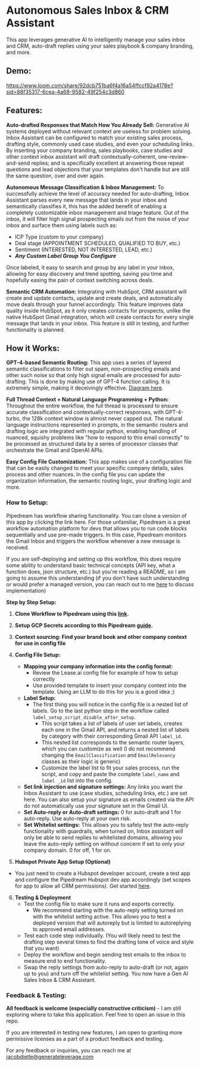 # Autonomous Sales Inbox & CRM Assistant

This app leverages generative AI to intelligently manage your sales inbox and CRM, auto-draft replies using your sales playbook & company branding, and more. 


## Demo: 

https://www.loom.com/share/92dcb751ba6f4a16a54ffccf92a4178e?sid=88f35317-6cea-4a68-9582-49f254c3d860

## Features:

**Auto-drafted Responses that Match How You Already Sell:** Generative AI systems deployed without relevant context are useless for problem solving. Inbox Assistant can be configured to match your existing sales process, drafting style, commonly used case studies, and even your scheduling links. By inserting your company branding, sales playbooks, case studies and other context inbox assistant will draft contextually-coherent, one-review-and-send replies; and is specifically excellent at answering those repeat questions and lead objections that your templates don't handle but are still the same question, over and over again. 

**Autonomous Message Classification & Inbox Management:** To successfully achieve the level of accuracy needed for auto-drafting, Inbox Assistant parses every new message that lands in your inbox and semantically classifies it, this has the added benefit of enabling a completely customizable inbox management and triage feature. Out of the inbox, it will filter high signal prospecting emails out from the noise of your inbox and surface them using labels such as:

- ICP Type (custom to your company)
- Deal stage (APPOINTMENT SCHEDULED, QUALIFIED TO BUY, etc.)
- Sentiment  (INTERESTED, NOT INTERESTED, LEAD, etc.)
- ***Any Custom Label Group You Configure***

Once labeled, it easy to search and group by any label in your inbox, allowing for easy discovery and trend spotting, saving you time and hopefully easing the pain of context switching across deals.

**Semantic CRM Automation:** Integrating with HubSpot, CRM assistant will create and update contacts, update and create deals, and automatically move deals through your funnel accordingly. This feature improves data quality inside HubSpot, as it only creates contacts for prospects, unlike the native HubSpot Gmail integration, which will create contacts for every single message that lands in your inbox. This feature is still in testing, and further functionality is planned.

## How it Works: 

**GPT-4-based Semantic Routing:** This app uses a series of layered semantic classifications to filter out spam, non-prospecting emails and other such noise so that only high signal emails are processed for auto-drafting. This is done by making use of GPT-4 function calling. It is extremely simple, making it deceivingly effective. [Diagram here](https://www.figma.com/file/VQslgQjpVLrJ8KNVrPl6vQ/Digital-Leverage-Inbox-Assistant-Semantic-Routing?type=whiteboard&node-id=0-1&t=IaGMYaFv8cMN3d04-0).

**Full Thread Context + Natural Language Programming + Python:** Throughout the entire workflow, the full thread is processed to ensure accurate classification and contextually-correct responses, with GPT-4-turbo, the 128k context window is almost never capped out. The natural language instructions represented in prompts, in the semantic routers and drafting logic are integrated with regular python, enabling handling of nuanced, squishy problems like "how to respond to this email correctly" to be processed as structured data by a series of processor classes that orchestrate the Gmail and OpenAI APIs. 

**Easy Config File Customization:** This app makes use of a configuration file that can be easily changed to meet your specific company details, sales process and other nuances. In the config file you can update the organization information, the semantic routing logic, your drafting logic and more.

### How to Setup: 

Pipedream has workflow sharing functionality. You can clone a version of this app by clicking the link here. For those unfamiliar, Pipedream is a great workflow automation platform for devs that allows you to run code blocks sequentially and use pre-made triggers. In this case, Pipedream monitors the Gmail Inbox and triggers the workflow whenever a new message is received. 

If you are self-deploying and setting up this workflow, this does require some ability to understand basic technical concepts (API key, what a function does, json structure, etc.) but you're reading a README, so I am going to assume this understanding (if you don't have such understanding or would prefer a managed version, you can reach out to me [here](jacobdietle@generateleverage.com) to discuss implementation)

**Step by Step Setup:**

1. **Clone Workflow to Pipedream using this [link](https://pipedream.com/new?h=tch_5ofXeg&via=digital-leverage).**


2. **Setup GCP Secrets according to this Pipedream [guide](https://pipedream.com/apps/gmail-custom-oauth).**


3. **Context sourcing: Find your brand book and other company context for use in config file**

4. **Config File Setup:**
    - **Mapping your company information into the config format:**
        - Review the Lease.ai config file for example of how to setup correctly
        - Use provided template to insert your company context into the template. Using an LLM to do this for you is a good idea ;)
    - **Label Setup:**
        - The first thing you will notice in the config file is a nested list of labels. Go to the last python step in the workflow called `label_setup_script_disable_after_setup`. 
            - This script takes a list of labels of user set labels, creates each one in the Gmail API, and returns a nested list of labels by category with their corresponding Gmail API `label_id`.
            - This nested list corresponds to the semantic router layers, which you can customize as well (I do not recommend changing the `EmailClassification` and `EmailRelevancy` classes as their logic is generic)
            - Customize the label list to fit your sales process, run the script, and copy and paste the complete `label_name` and `label _id` list into the config.
    - **Set link injection and signature settings:** Any links you want the Inbox Assistant to use (case studies, scheduling links, etc.) are set here. You can also setup your signature as emails created via the API do not automatically use your signature set in the Gmail UI.
    - **Set Auto-reply or Auto-draft settings:** 0 for auto-draft and 1 for auto-reply. Use auto-reply at your own risk. 
    - **Set Whitelist settings:** This allows you to safely test the auto-reply functionality with guardrails, when turned on, Inbox assistant will only be able to send replies to whitelisted domains, allowing you leave the auto-reply setting on without concern if set to only your company domain. 0 for off, 1 for on.

5. **Hubspot Private App Setup (Optional)**

- You just need to create a Hubspot developer account, create a test app and configure the Pipedream Hubspot dev app accordingly (set scopes for app to allow all CRM permissions). Get started [here](https://developers.hubspot.com/get-started).

6. **Testing & Deployment**
    - Test the config file to make sure it runs and exports correctly. 
        - We recommend starting with the auto-reply setting turned on with the whitelist setting active. This allows you to test a deployed version that will autoreply but is limited to autoreplying to approved email addresses.
    - Test each code step individually. (You will likely need to test the drafting step several times to find the drafting tone of voice and style that you want)
    - Deploy the workflow and begin sending test emails to the inbox to measure end to end functionality. 
    - Swap the reply settings from auto-reply to auto-draft (or not, again up to you) and turn off the whitelist setting. You now have a Gen AI Sales Inbox & CRM Assistant. 


### Feedback & Testing:

**All feedback is welcome (especially constructive criticism)** - I am still exploring where to take this application. Feel free to open an issue in this repo.

If you are interested in testing new features, I am open to granting more permissive licenses as a part of a product feedback and testing.

For any feedback or inquiries, you can reach me at jacobdietle@generateleverage.com 
